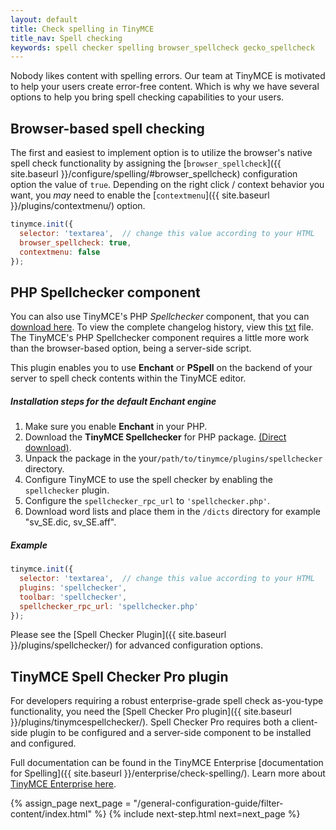 ```yaml
---
layout: default
title: Check spelling in TinyMCE
title_nav: Spell checking
keywords: spell checker spelling browser_spellcheck gecko_spellcheck
---
```

Nobody likes content with spelling errors. Our team at TinyMCE is motivated to help your users create error-free content. Which is why we have several options to help you bring spell checking capabilities to your users.

## Browser-based spell checking

The first and easiest to implement option is to utilize the browser's native spell check functionality by assigning the [`browser_spellcheck`]({{ site.baseurl }}/configure/spelling/#browser_spellcheck) configuration option the value of `true`. Depending on the right click / context behavior you want, you *may* need to enable the [`contextmenu`]({{ site.baseurl }}/plugins/contextmenu/) option.

```js
tinymce.init({
  selector: 'textarea',  // change this value according to your HTML
  browser_spellcheck: true,
  contextmenu: false
});
```

## PHP Spellchecker component

You can also use TinyMCE's PHP _Spellchecker_ component, that you can [download here](http://download.moxiecode.com/spellcheckers/tinymce_spellchecker_php_4.0.zip). To view the complete changelog history, view this [txt](http://archive.tinymce.com/develop/changelog/?type=phpspell) file. The TinyMCE's PHP Spellchecker component requires a little more work than the browser-based option, being a server-side script.

This plugin enables you to use **Enchant** or **PSpell** on the backend of your server to spell check contents within the TinyMCE editor.

##### Installation steps for the default Enchant engine

1. Make sure you enable **Enchant** in your PHP.
2. Download the **TinyMCE Spellchecker** for PHP package. [(Direct download)](http://download.moxiecode.com/spellcheckers/tinymce_spellchecker_php_4.0.zip).
3. Unpack the package in the your`/path/to/tinymce/plugins/spellchecker` directory.
4. Configure TinyMCE to use the spell checker by enabling the `spellchecker` plugin.
5. Configure the `spellchecker_rpc_url` to `'spellchecker.php'`.
6. Download word lists and place them in the `/dicts` directory for example "sv_SE.dic, sv_SE.aff".

##### Example

```js
tinymce.init({
  selector: 'textarea',  // change this value according to your HTML
  plugins: 'spellchecker',
  toolbar: 'spellchecker',
  spellchecker_rpc_url: 'spellchecker.php'
});
```

Please see the [Spell Checker Plugin]({{ site.baseurl }}/plugins/spellchecker/) for advanced configuration options.

## TinyMCE Spell Checker Pro plugin

For developers requiring a robust enterprise-grade spell check as-you-type functionality, you need the [Spell Checker Pro plugin]({{ site.baseurl }}/plugins/tinymcespellchecker/). Spell Checker Pro requires both a client-side plugin to be configured and a server-side component to be installed and configured.

Full documentation can be found in the TinyMCE Enterprise [documentation for Spelling]({{ site.baseurl }}/enterprise/check-spelling/). Learn more about [TinyMCE Enterprise here](https://www.tinymce.com/pricing/).

{% assign_page next_page = "/general-configuration-guide/filter-content/index.html" %}
{% include next-step.html next=next_page %}
